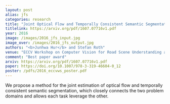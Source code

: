 ```yaml
---
layout: post
alias: jfs
categories: research
title: "Joint Optical Flow and Temporally Consistent Semantic Segmentation"
titlelink: https://arxiv.org/pdf/1607.07716v1.pdf
year: 2016
image: /images/2016_jfs_input.jpg
image_over: /images/2016_jfs_output.jpg
authors: "<b>Junhwa Hur</b> and Stefan Roth"
venue: "ECCV Workshop on Computer Vision for Road Scene Understanding and Autonomous Driving (ECCVW)"
comment: "Best paper award"
arxiv: https://arxiv.org/pdf/1607.07716v1.pdf
paper: https://doi.org/10.1007/978-3-319-46604-0_12
poster: /pdfs/2016_eccvws_poster.pdf
---
```


We propose a method for the joint estimation of optical flow and temporally consistent semantic segmentation, which closely connects the two problem domains and allows each task leverage the other.